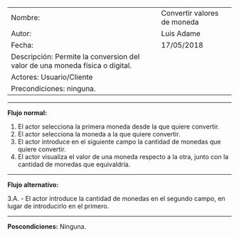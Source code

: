|||
|--|--|
|Nombre:|Convertir valores de moneda|
|Autor:|Luis Adame|
|Fecha:|17/05/2018|
|Descripción: Permite la conversion del valor de una moneda física o digital.|
|Actores: Usuario/Cliente|
|Precondiciones: ninguna.|
---
**Flujo normal:**
1. El actor selecciona la primera moneda desde la que quiere convertir.
2. El actor selecciona la moneda a la que quiere convertir.
3. El actor introduce en el siguiente campo la cantidad de monedas que quiere convertir.
4. El actor visualiza el valor de una moneda respecto a la otra, junto con la cantidad de monedas que equivaldría.
---
**Flujo alternativo:**

3.A. - El actor introduce la cantidad de monedas en el segundo campo, en lugar de introducirlo en el primero.

---
**Poscondiciones:**
Ninguna.